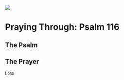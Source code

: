 <img class="intro-right" src="/images/art-paris-psalter.jpg">

# Praying Through: Psalm 116

## The Psalm

## The Prayer

<div style="font-variant: small-caps;">
Lord
</div>

